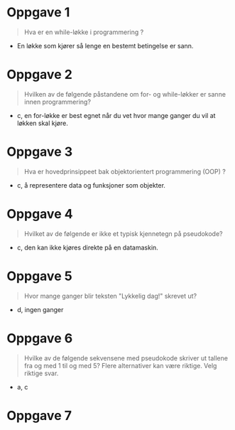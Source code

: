# Oppgave 1
> Hva er en while-løkke i programmering ?
- En løkke som kjører så lenge en bestemt betingelse er sann.

# Oppgave 2
> Hvilken av de følgende påstandene om for- og while-løkker er sanne innen programmering?
- c, en for-løkke er best egnet når du vet hvor mange ganger du vil at løkken skal kjøre.

# Oppgave 3
> Hva er hovedprinsippeet bak objektorientert programmering (OOP) ?
- c, å representere data og funksjoner som objekter.

# Oppgave 4
> Hvilket av de følgende er ikke et typisk kjennetegn på pseudokode?
- c, den kan ikke kjøres direkte på en datamaskin.

# Oppgave 5
> Hvor mange ganger blir teksten "Lykkelig dag!" skrevet ut?
- d, ingen ganger

# Oppgave 6
> Hvilke av de følgende sekvensene med pseudokode skriver ut tallene fra og med 1 til og med 5? Flere alternativer kan være riktige. Velg riktige svar.
- a, c

# Oppgave 7
>